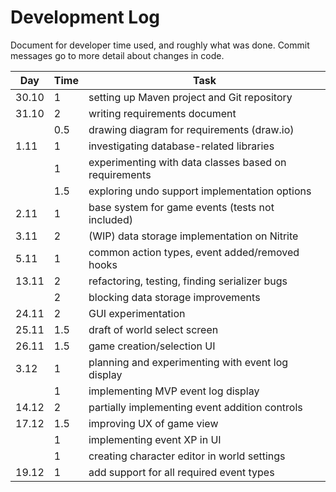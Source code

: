 # Development Log
Document for developer time used, and roughly what was done.
Commit messages go to more detail about changes in code.

| Day   | Time | Task |
| ----- | ---- | ---- |
| 30.10 | 1    | setting up Maven project and Git repository |
| 31.10 | 2    | writing requirements document |
|       | 0.5  | drawing diagram for requirements (draw.io) |
| 1.11  | 1    | investigating database-related libraries |
|       | 1    | experimenting with data classes based on requirements |
|       | 1.5  | exploring undo support implementation options |
| 2.11  | 1    | base system for game events (tests not included) |
| 3.11  | 2    | (WIP) data storage implementation on Nitrite |
| 5.11  | 1    | common action types, event added/removed hooks |
| 13.11 | 2    | refactoring, testing, finding serializer bugs |
|       | 2    | blocking data storage improvements |
| 24.11 | 2    | GUI experimentation |
| 25.11 | 1.5  | draft of world select screen |
| 26.11 | 1.5  | game creation/selection UI |
| 3.12  | 1    | planning and experimenting with event log display |
|       | 1    | implementing MVP event log display |
| 14.12 | 2    | partially implementing event addition controls |
| 17.12 | 1.5  | improving UX of game view |
|       | 1    | implementing event XP in UI |
|       | 1    | creating character editor in world settings |
| 19.12 | 1    | add support for all required event types |